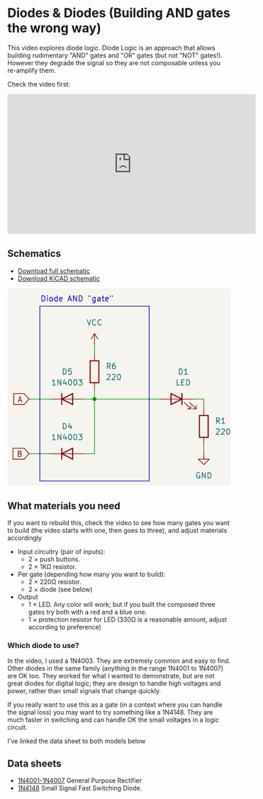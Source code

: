 # Diodes & Diodes (Building AND gates the wrong way)

This video explores diode logic. Diode Logic is an approach that allows
building rudimentary "AND" gates and "OR" gates (but not "NOT" gates!). However they degrade the signal so they are not composable unless you re-amplify them.

Check the video first:

<iframe width="560" height="315" src="https://www.youtube.com/embed/lU2IVW7GjUQ?si=X5mdRarw_T9T74cO" title="YouTube video player" frameborder="0" allow="accelerometer; autoplay; clipboard-write; encrypted-media; gyroscope; picture-in-picture; web-share" referrerpolicy="strict-origin-when-cross-origin" allowfullscreen></iframe>

## Schematics

* [Download full schematic](schematic.png)
* [Download KiCAD schematic](../../kicad/and-gates-p2/and-gates-p2.kicad_sch)

![AND gate with diodes](diode-gate.png)

## What materials you need

If you want to rebuild this, check the video to see how many gates you want to build (the video starts with one, then goes to three), and adjust materials accordingly

* Input circuitry (pair of inputs):
  * 2 × push buttons.
  * 2 × 1KΩ resistor.
* Per gate (depending how many you want to build):
  * 2 × 220Ω resistor.
  * 2 × diode (see below)
* Output
  * 1 × LED. Any color will work; but if you built the composed three gates try both with a red and a blue one.
  * 1 × protection resistor for LED (330Ω is a reasonable amount, adjust according to preference)

### Which diode to use?

In the video, I used a 1N4003. They are extremely common and easy to find. Other diodes in the same family (anything in the range 1N4001 to 1N4007) are OK too. They worked for what I wanted to demonstrate, but
are not great diodes for digital logic; they are design to handle high voltages and power, rather than small signals that change quickly.

If you really want to use this as a gate (in a context where you can handle the signal loss) you may want to try something like a 1N4148. They are much faster in switching and can handle OK the small voltages in a logic circuit.

I've linked the data sheet to both models below

## Data sheets

* [1N4001-1N4007](https://www.vishay.com/docs/88503/1n4001.pdf) General Purpose Rectifier
* [1N4148](https://www.vishay.com/docs/81857/1n4148.pdf) Small Signal Fast Switching Diode.

